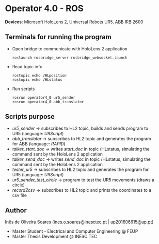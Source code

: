 # Operator 4.0 - ROS

**Devices**: Microsoft HoloLens 2, Universal Robots UR5, ABB IRB 2600

## Terminals for running the program
- Open bridge to communicate with HoloLens 2 application

      roslaunch rosbridge_server rosbridge_websocket.launch

- Read topic info

      rostopic echo /HLposition
      rostopic echo /HLstatus

- Run scripts
    
      rosrun operator4_0 ur5_sender
      rosrun operator4_0 abb_translator

## Scripts purpose

- *ur5_sender* -> subscribes to HL2 topic, builds and sends program to UR5 (language: *URScript*)
- *abb_translator* -> subscribes to HL2 topic and generates the program for ABB (language: *RAPID*)
- *talker_start_doc* -> writes *start_doc* in topic /HLstatus, simulating the command sent by the HoloLens 2 application
- *talker_send_doc* -> writes *send_doc* in topic /HLstatus, simulating the command sent by the HoloLens 2 application
- *tester_ur5* -> subscribes to HL2 topic and generates the program for UR5 (language: *URScript*)
- *ur5_sender_test_circle* -> program to test the UR5 movements (draws a circle)
- *record2csv* -> subscribes to HL2 topic and prints the coordinates to a csv file

## Author
Inês de Oliveira Soares (ines.o.soares@inesctec.pt | up201606615@up.pt)
- Master Student - Electrical and Computer Engineering @ FEUP
- Master Thesis Development @ INESC TEC

